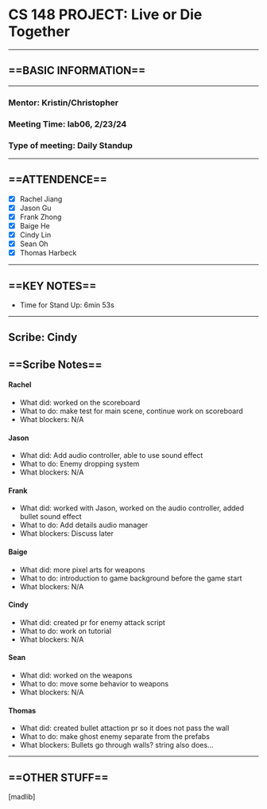 # CS 148 PROJECT: Live or Die Together
_____________________________________________________________________________
## ==BASIC INFORMATION==
_____________________________________________________________________________
### Mentor: Kristin/Christopher
### Meeting Time: lab06, 2/23/24
### Type of meeting: Daily Standup
_____________________________________________________________________________
## ==ATTENDENCE==
- [x] Rachel Jiang
- [x] Jason Gu
- [x] Frank Zhong
- [x] Baige He
- [x] Cindy Lin
- [x] Sean Oh
- [x] Thomas Harbeck
_____________________________________________________________________________

## ==KEY NOTES==
 - Time for Stand Up: 6min 53s
_____________________________________________________________________________

## Scribe: Cindy

## ==Scribe Notes==

#### Rachel
- What did: worked on the scoreboard
- What to do: make test for main scene, continue work on scoreboard
- What blockers: N/A

#### Jason
- What did: Add audio controller, able to use sound effect
- What to do: Enemy dropping system
- What blockers: N/A

#### Frank
- What did: worked with Jason, worked on the audio controller, added bullet sound effect
- What to do: Add details audio manager
- What blockers: Discuss later

#### Baige
- What did: more pixel arts for weapons
- What to do: introduction to game background before the game start
- What blockers: N/A

#### Cindy
- What did: created pr for enemy attack script
- What to do: work on tutorial
- What blockers: N/A

#### Sean
- What did: worked on the weapons
- What to do: move some behavior to weapons
- What blockers: N/A

#### Thomas
- What did: created bullet attaction pr so it does not pass the wall
- What to do: make ghost enemy separate from the prefabs
- What blockers: Bullets go through walls? string also does...
_____________________________________________________________________________

## ==OTHER STUFF==
[madlib]
